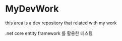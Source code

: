 # MyDevWork
this area is a dev repository that related with my work

.net core entity framework 를 활용한 테스팅

